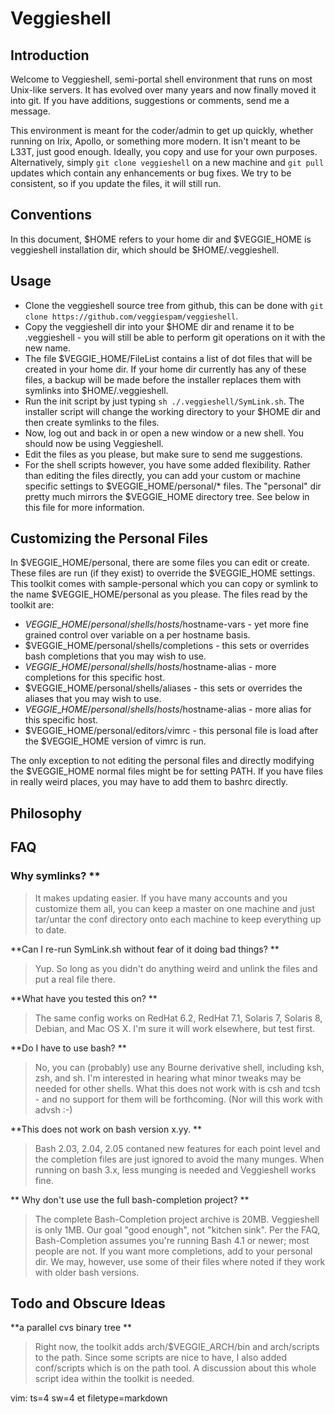 # Veggieshell

## Introduction 

Welcome to Veggieshell, semi-portal shell environment that runs
on most Unix-like servers.  It has evolved over many years and
now finally moved it into git.  If
you have additions, suggestions or comments, send me a message. 

This environment is meant for the coder/admin to get up quickly, whether
running on Irix, Apollo, or something more modern.  It isn't meant to
be L33T, just good enough.  Ideally, you copy and use for your own purposes.
Alternatively, simply `git clone veggieshell` on a new machine and 
`git pull` updates which contain any enhancements or bug fixes.
We try to be consistent, so if you update the files, it will still run.


## Conventions 

In this document, $HOME refers to your home dir
and $VEGGIE\_HOME is veggieshell installation dir, which should be
$HOME/.veggieshell.

## Usage 
    
*   Clone the veggieshell source tree from github, this can be done with
   `git clone https://github.com/veggiespam/veggieshell`.
*   Copy the veggieshell dir into your $HOME dir and rename it to be
    .veggieshell - you will still be able to perform git operations on 
	it with the new name.
*   The file $VEGGIE\_HOME/FileList contains a list of dot files
    that will be created
    in your home dir.  If your home dir currently has any of these files, 
	a backup will be made before the installer replaces them with symlinks
    into $HOME/.veggieshell.
*   Run the init script by just typing `sh ./.veggieshell/SymLink.sh`.
    The installer script will change the working directory
	to your $HOME dir and then create symlinks to the files.
*   Now, log out and back in or open a new window or a new shell. You should now be
    using Veggieshell.
*   Edit the files as you please, but make sure to send me suggestions.
*   For the shell scripts however, you have some added flexibility.
    Rather than editing the files directly, you can add your custom or
    machine specific settings to $VEGGIE\_HOME/personal/\* files. The "personal" dir
    pretty much mirrors the $VEGGIE\_HOME directory tree. See below in this file
    for more information.
    

## Customizing the Personal Files 

In $VEGGIE\_HOME/personal, there are some files you can edit or create.
These files are run (if they exist) to override the $VEGGIE\_HOME settings.
This toolkit comes with sample-personal which you can copy or symlink to
the name $VEGGIE\_HOME/personal as you please. The files read by the toolkit
are:

*   $VEGGIE\_HOME/personal/shells/hosts/$hostname-vars - yet more fine grained
    control over variable on a per hostname basis.
*   $VEGGIE\_HOME/personal/shells/completions - this sets or overrides
    bash completions that you may wish to use.
*   $VEGGIE\_HOME/personal/shells/hosts/$hostname-alias - more completions for
    this specific host.
*   $VEGGIE\_HOME/personal/shells/aliases - this sets or overrides the aliases that
    you may wish to use.
*   $VEGGIE\_HOME/personal/shells/hosts/$hostname-alias - more alias for this
    specific host.
*   $VEGGIE\_HOME/personal/editors/vimrc - this personal file is load after the
    $VEGGIE\_HOME version of vimrc is run.
    

The only exception to not editing the personal files and directly
modifying the $VEGGIE\_HOME normal files might be for setting PATH. If you have
files in really weird places, you may have to add them to bashrc
directly.

## Philosophy



## FAQ 

### Why symlinks?  **
> 
> It makes updating easier. If you have many accounts and you
> customize them all, you can keep a master on one machine and just
> tar/untar the conf directory onto each machine to keep everything up to
> date. 
> 

**Can I re-run SymLink.sh without fear of it doing bad things?
**
> 
> Yup. So long as you didn't do anything weird and unlink the files
> and put a real file there.
> 

**What have you tested this on?
**
> 
> The same config works on RedHat 6.2, RedHat 7.1, Solaris 7, Solaris 8,
> Debian, and Mac OS X. I'm sure it will work elsewhere, but test first.
> 

**Do I have to use bash?
**
> 
> No, you can (probably) use any Bourne derivative shell, including
> ksh, zsh, and sh. I'm interested in hearing what minor tweaks may be
> needed for other shells. What this does not work with is csh and tcsh -
> and no support for them will be forthcoming. (Nor will this work with
> advsh :-)
> 

**This does not work on bash version x.yy.
**
> 
> Bash 2.03, 2.04, 2.05 contaned new features for each point level and the
> completion files are just ignored to avoid the many munges.  When running on
> bash 3.x, less munging is needed and Veggieshell works fine.
> 

** Why don't use use the full bash-completion project?
**
>  The complete Bash-Completion project archive is 20MB.  Veggieshell is only
>  1MB.  Our goal "good enough", not "kitchen sink".  Per the FAQ,
>  Bash-Completion assumes you're running Bash 4.1 or newer; most people
>  are not.  If you want more completions, add to your personal dir.  We
>  may, however, use some of their files where noted if they work with 
>  older bash versions.

## Todo and Obscure Ideas 
    
**a parallel cvs binary tree **
> 
> Right now, the toolkit adds arch/$VEGGIE\_ARCH/bin and arch/scripts to the
> path. Since some scripts are nice to have, I also added conf/scripts
> which is on the path tool. A discussion about this whole script idea
> within the toolkit is needed. 
> 

vim: ts=4 sw=4 et filetype=markdown
